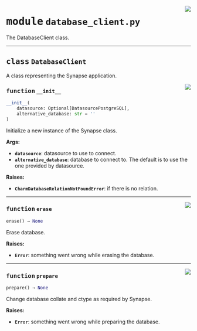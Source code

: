 <!-- markdownlint-disable -->

<a href="../src/database_client.py#L0"><img align="right" style="float:right;" src="https://img.shields.io/badge/-source-cccccc?style=flat-square"></a>

# <kbd>module</kbd> `database_client.py`
The DatabaseClient class. 



---

## <kbd>class</kbd> `DatabaseClient`
A class representing the Synapse application. 

<a href="../src/database_client.py#L21"><img align="right" style="float:right;" src="https://img.shields.io/badge/-source-cccccc?style=flat-square"></a>

### <kbd>function</kbd> `__init__`

```python
__init__(
    datasource: Optional[DatasourcePostgreSQL],
    alternative_database: str = ''
)
```

Initialize a new instance of the Synapse class. 



**Args:**
 
 - <b>`datasource`</b>:  datasource to use to connect. 
 - <b>`alternative_database`</b>:  database to connect to.  The default is to use the one provided by datasource. 



**Raises:**
 
 - <b>`CharmDatabaseRelationNotFoundError`</b>:  if there is no relation. 




---

<a href="../src/database_client.py#L93"><img align="right" style="float:right;" src="https://img.shields.io/badge/-source-cccccc?style=flat-square"></a>

### <kbd>function</kbd> `erase`

```python
erase() → None
```

Erase database. 



**Raises:**
 
 - <b>`Error`</b>:  something went wrong while erasing the database. 

---

<a href="../src/database_client.py#L73"><img align="right" style="float:right;" src="https://img.shields.io/badge/-source-cccccc?style=flat-square"></a>

### <kbd>function</kbd> `prepare`

```python
prepare() → None
```

Change database collate and ctype as required by Synapse. 



**Raises:**
 
 - <b>`Error`</b>:  something went wrong while preparing the database. 



